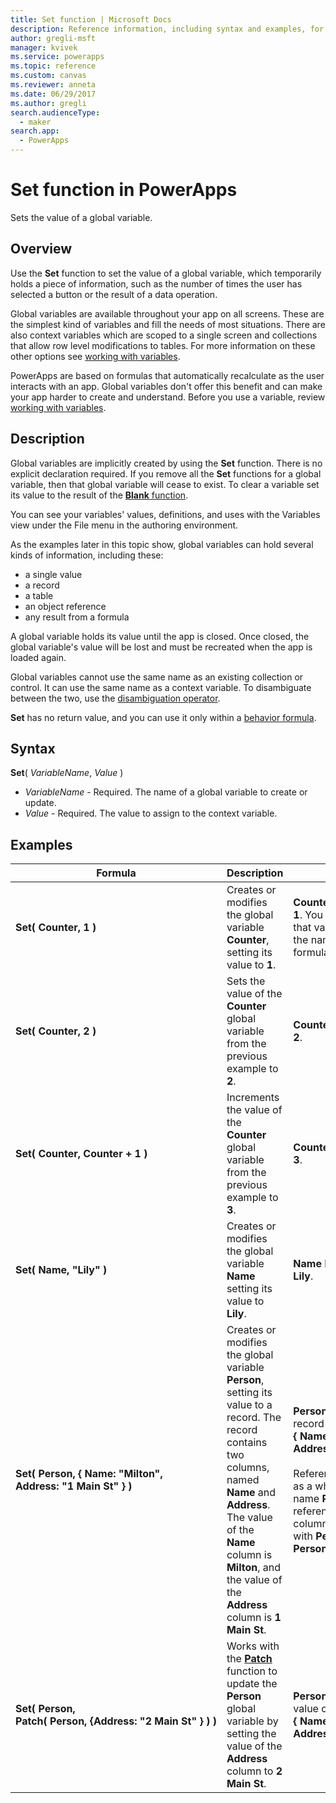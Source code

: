```yaml
---
title: Set function | Microsoft Docs
description: Reference information, including syntax and examples, for the Set function in PowerApps
author: gregli-msft
manager: kvivek
ms.service: powerapps
ms.topic: reference
ms.custom: canvas
ms.reviewer: anneta
ms.date: 06/29/2017
ms.author: gregli
search.audienceType: 
  - maker
search.app: 
  - PowerApps
---
```

# Set function in PowerApps
Sets the value of a global variable.

## Overview
Use the **Set** function to set the value of a global variable, which temporarily holds a piece of information, such as the number of times the user has selected a button or the result of a data operation.  

Global variables are available throughout your app on all screens.  These are the simplest kind of variables and fill the needs of most situations.  There are also context variables which are scoped to a single screen and collections that allow row level modifications to tables.  For more information on these other options see [working with variables](../working-with-variables.md).

PowerApps are based on formulas that automatically recalculate as the user interacts with an app.  Global variables don't offer this benefit and can make your app harder to create and understand.  Before you use a variable, review [working with variables](../working-with-variables.md).

## Description
Global variables are implicitly created by using the **Set** function.  There is no explicit declaration required.  If you remove all the **Set** functions for a global variable, then that global variable will cease to exist.  To clear a variable set its value to the result of the [**Blank** function](function-isblank-isempty.md).

You can see your variables' values, definitions, and uses with the Variables view under the File menu in the authoring environment.

As the examples later in this topic show, global variables can hold several kinds of information, including these:

* a single value
* a record
* a table
* an object reference
* any result from a formula

A global variable holds its value until the app is closed.  Once closed, the global variable's value will be lost and must be recreated when the app is loaded again.

Global variables cannot use the same name as an existing collection or control.  It can use the same name as a context variable.  To disambiguate between the two, use the [disambiguation operator](operators.md#disambiguation-operator).

**Set** has no return value, and you can use it only within a [behavior formula](../working-with-formulas-in-depth.md).

## Syntax
**Set**( *VariableName*, *Value* )

* *VariableName* - Required.  The name of a global variable to create or update.
* *Value* - Required.  The value to assign to the context variable.

## Examples

| Formula | Description | Result |
| --- | --- | --- |
| **Set(&nbsp;Counter,&nbsp;1&nbsp;)** |Creates or modifies the global variable **Counter**, setting its value to **1**. |**Counter** has the value **1**. You can reference that variable by using the name **Counter** in a formula on any screen. |
| **Set(&nbsp;Counter,&nbsp;2&nbsp;)** |Sets the value of the **Counter** global variable from the previous example to **2**. |**Counter** has the value **2**. |
| **Set(&nbsp;Counter,&nbsp;Counter + 1&nbsp;)** |Increments the value of the **Counter** global variable from the previous example to **3**. |**Counter** has the value **3**. |
| **Set(&nbsp;Name,&nbsp;"Lily" )** |Creates or modifies the global variable **Name** setting its value to **Lily**. |**Name** has the value **Lily**. |
| **Set(&nbsp;Person,&nbsp;{&nbsp;Name:&nbsp;"Milton", Address:&nbsp;"1&nbsp;Main&nbsp;St"&nbsp;} )** |Creates or modifies the global variable **Person**, setting its value to a record. The record contains two columns, named **Name** and **Address**. The value of the **Name** column is **Milton**, and the value of the **Address** column is **1 Main St**. |**Person** has the value of record **{&nbsp;Name:&nbsp;"Milton", Address:&nbsp;"1&nbsp;Main&nbsp;St"&nbsp;}**.<br><br>Reference this record as a whole with the name **Person**, or reference an individual column of this record with **Person.Name** or **Person.Address**. |
| **Set(&nbsp;Person, Patch(&nbsp;Person,&nbsp;{Address:&nbsp;"2&nbsp;Main&nbsp;St"&nbsp;}&nbsp;)&nbsp;)** |Works with the **[Patch](function-patch.md)** function to update the **Person** global variable by setting the value of the **Address** column to **2 Main St**. |**Person** now has the value of record **{&nbsp;Name:&nbsp;"Milton", Address:&nbsp;"2&nbsp;Main&nbsp;St"&nbsp;}**. |

